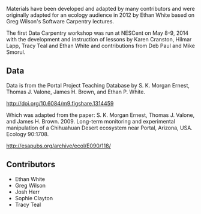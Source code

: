 Materials have been developed and adapted by many contributors and were originally adapted for an ecology audience in 2012 by Ethan White based on Greg Wilson's Software Carpentry lectures.

The first Data Carpentry workshop was run at NESCent on May 8-9, 2014 with the
development and instruction of lessons by Karen Cranston, Hilmar Lapp, Tracy
Teal and Ethan White and contributions from Deb Paul and Mike Smorul.

## Data

Data is from the Portal Project Teaching Database by S. K. Morgan Ernest, Thomas J. Valone, James H. Brown, and Ethan P. White.

http://doi.org/10.6084/m9.figshare.1314459

Which was adapted from the paper: S. K. Morgan Ernest, Thomas J. Valone, and James H. Brown. 2009. Long-term monitoring and experimental manipulation of a Chihuahuan Desert ecosystem near Portal, Arizona, USA. Ecology 90:1708.

http://esapubs.org/archive/ecol/E090/118/

## Contributors

* Ethan White
* Greg Wilson
* Josh Herr
* Sophie Clayton
* Tracy Teal
